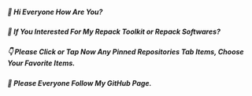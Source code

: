 ##### 👋 Hi Everyone How Are You?

##### 👀 If You Interested For My Repack Toolkit or Repack Softwares?  

##### 👇 Please Click or Tap Now Any Pinned Repositories Tab Items, Choose Your Favorite Items.

##### 🙏 Please Everyone Follow My GitHub Page.

<!---
RaptorRepack/RaptorRepack is a ✨ special ✨ repository because its `README.md` (this file) appears on your GitHub profile.
You can click the Preview link to take a look at your changes.
--->
